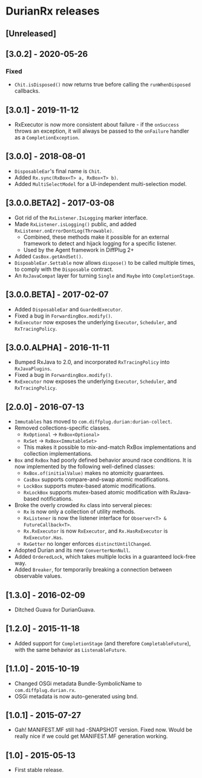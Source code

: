 # DurianRx releases

## [Unreleased]

## [3.0.2] - 2020-05-26
### Fixed
* `Chit.isDisposed()` now returns true before calling the `runWhenDisposed` callbacks.

## [3.0.1] - 2019-11-12
* RxExecutor is now more consistent about failure - if the `onSuccess` throws an exception, it will always be passed to the `onFailure` handler as a `CompletionException`.

## [3.0.0] - 2018-08-01
* `DisposableEar`'s final name is `Chit`.
* Added `Rx.sync(RxBox<T> a, RxBox<T> b)`.
* Added `MultiSelectModel` for a UI-independent multi-selection model.

## [3.0.0.BETA2] - 2017-03-08
* Got rid of the `RxListener.IsLogging` marker interface.
* Made `RxListener.isLogging()` public, and added `RxListener.onErrorDontLog(Throwable)`.
  + Combined, these methods make it possible for an external framework to detect and hijack logging for a specific listener.
  + Used by the Agent framework in DiffPlug 2+
* Added `CasBox.getAndSet()`.
* `DispoableEar.Settable` now allows `dispose()` to be called multiple times, to comply with the `Disposable` contract.
* An `RxJavaCompat` layer for turning `Single` and `Maybe` into `CompletionStage`.

## [3.0.0.BETA] - 2017-02-07
* Added `DisposableEar` and `GuardedExecutor`.
* Fixed a bug in `ForwardingBox.modify()`.
* `RxExecutor` now exposes the underlying `Executor`, `Scheduler`, and `RxTracingPolicy`.

## [3.0.0.ALPHA] - 2016-11-11
* Bumped RxJava to 2.0, and incorporated `RxTracingPolicy` into `RxJavaPlugins`.
* Fixed a bug in `ForwardingBox.modify()`.
* `RxExecutor` now exposes the underlying `Executor`, `Scheduler`, and `RxTracingPolicy`.

## [2.0.0] - 2016-07-13
* `Immutables` has moved to `com.diffplug.durian:durian-collect`.
* Removed collections-specific classes.
  + `RxOptional` -> `RxBox<Optional>`
  + `RxSet` -> `RxBox<ImmutableSet>`
  + This makes it possible to mix-and-match RxBox implementations and collection implementations.
* `Box` and `RxBox` had poorly defined behavior around race conditions.  It is now implemented by the following well-defined classes:
  + `RxBox.of(initialValue)` makes no atomicity guarantees.
  + `CasBox` supports compare-and-swap atomic modifications.
  + `LockBox` supports mutex-based atomic modifications.
  + `RxLockBox` supports mutex-based atomic modification with RxJava-based notifications.
* Broke the overly crowded `Rx` class into serveral pieces:
  + `Rx` is now only a collection of utility methods.
  + `RxListener` is now the listener interface for `Observer<T> & FutureCallback<T>`.
  + `Rx.RxExecutor` is now `RxExecutor`, and `Rx.HasRxExecutor` is `RxExecutor.Has`.
  + `RxGetter` no longer enforces `distinctUntilChanged`.
* Adopted Durian and its new `ConverterNonNull`.
* Added `OrderedLock`, which takes multiple locks in a guaranteed lock-free way.
* Added `Breaker`, for temporarily breaking a connection between observable values.

## [1.3.0] - 2016-02-09
* Ditched Guava for DurianGuava.

## [1.2.0] - 2015-11-18
* Added support for `CompletionStage` (and therefore `CompletableFuture`), with the same behavior as `ListenableFuture`.

## [1.1.0] - 2015-10-19
* Changed OSGi metadata Bundle-SymbolicName to `com.diffplug.durian.rx`.
* OSGi metadata is now auto-generated using bnd.

## [1.0.1] - 2015-07-27
* Gah! MANIFEST.MF still had -SNAPSHOT version.  Fixed now.  Would be really nice if we could get MANIFEST.MF generation working.

## [1.0] - 2015-05-13
* First stable release.
